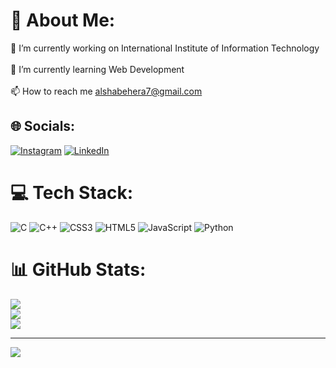 # 💫 About Me:
🔭 I’m currently working on International Institute of Information Technology<br><br>🌱 I’m currently learning Web Development<br><br>📫 How to reach me alshabehera7@gmail.com


## 🌐 Socials:
[![Instagram](https://img.shields.io/badge/Instagram-%23E4405F.svg?logo=Instagram&logoColor=white)](https://instagram.com/alsha_behera) [![LinkedIn](https://img.shields.io/badge/LinkedIn-%230077B5.svg?logo=linkedin&logoColor=white)](https://https://www.linkedin.com/in/alsha-behera-5b862522b/) 

# 💻 Tech Stack:
![C](https://img.shields.io/badge/c-%2300599C.svg?style=for-the-badge&logo=c&logoColor=white) ![C++](https://img.shields.io/badge/c++-%2300599C.svg?style=for-the-badge&logo=c%2B%2B&logoColor=white) ![CSS3](https://img.shields.io/badge/css3-%231572B6.svg?style=for-the-badge&logo=css3&logoColor=white) ![HTML5](https://img.shields.io/badge/html5-%23E34F26.svg?style=for-the-badge&logo=html5&logoColor=white) ![JavaScript](https://img.shields.io/badge/javascript-%23323330.svg?style=for-the-badge&logo=javascript&logoColor=%23F7DF1E) ![Python](https://img.shields.io/badge/python-3670A0?style=for-the-badge&logo=python&logoColor=ffdd54)
# 📊 GitHub Stats:
![](https://github-readme-stats.vercel.app/api?username=alshabehera&theme=dark&hide_border=false&include_all_commits=false&count_private=false)<br/>
![](https://github-readme-streak-stats.herokuapp.com/?user=alshabehera&theme=dark&hide_border=false)<br/>
![](https://github-readme-stats.vercel.app/api/top-langs/?username=alshabehera&theme=dark&hide_border=false&include_all_commits=false&count_private=false&layout=compact)

---
[![](https://visitcount.itsvg.in/api?id=alshabehera&icon=0&color=0)](https://visitcount.itsvg.in)

<!-- Proudly created with GPRM ( https://gprm.itsvg.in ) -->
